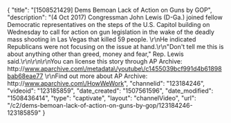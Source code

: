 {
    "title": "[1508521429] Dems Bemoan Lack of Action on Guns by GOP",
    "description": "(4 Oct 2017) Congressman John Lewis (D-Ga.) joined fellow Democratic representatives on the steps of the U.S. Capitol building on Wednesday to call for action on gun legislation in the wake of the deadly mass shooting in Las Vegas that killed 59 people. \r\nHe indicated Republicans were not focusing on the issue at hand.\r\n\"Don't tell me this is about anything other than greed, money and fear,\" Rep. Lewis said.\r\n\r\n\r\nYou can license this story through AP Archive: http:\/\/www.aparchive.com\/metadata\/youtube\/c1455039bcf991d4b61898bab68eae77 \r\nFind out more about AP Archive: http:\/\/www.aparchive.com\/HowWeWork",
    "channelid": "123184246",
    "videoid": "123185859",
    "date_created": "1507561596",
    "date_modified": "1508436414",
    "type": "captivate",
    "layout": "channelVideo",
    "url": "\/c2\/dems-bemoan-lack-of-action-on-guns-by-gop\/123184246-123185859"
}